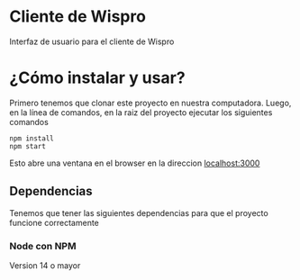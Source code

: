 # Cliente de Wispro

Interfaz de usuario para el cliente de Wispro

# ¿Cómo instalar y usar?

Primero tenemos que clonar este proyecto en nuestra computadora. Luego, en la línea de comandos, en la raiz del proyecto ejecutar los siguientes comandos

```
npm install
npm start
```

Esto abre una ventana en el browser en la direccion [localhost:3000](http://localhost:3000/)

## Dependencias

Tenemos que tener las siguientes dependencias para que el proyecto funcione correctamente

### Node con NPM

Version 14 o mayor
